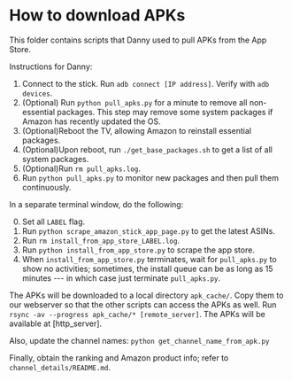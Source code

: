# How to download APKs

This folder contains scripts that Danny used to pull APKs from the App Store.

Instructions for Danny:

1. Connect to the stick. Run `adb connect [IP address]`. Verify with `adb devices`.
2. (Optional) Run `python pull_apks.py` for a minute to remove all non-essential packages. This step may remove some system packages if Amazon has recently updated the OS.
3. (Optional)Reboot the TV, allowing Amazon to reinstall essential packages.
4. (Optional)Upon reboot, run `./get_base_packages.sh` to get a list of all system packages.
5. (Optional)Run `rm pull_apks.log`.
6. Run `python pull_apks.py` to monitor new packages and then pull them continuously.

In a separate terminal window, do the following:

0. Set all `LABEL` flag.
1. Run `python scrape_amazon_stick_app_page.py` to get the latest ASINs.
2. Run `rm install_from_app_store_LABEL.log`.
3. Run `python install_from_app_store.py` to scrape the app store.
4. When `install_from_app_store.py` terminates, wait for `pull_apks.py` to show no activities; sometimes, the install queue can be as long as 15 minutes --- in which case just terminate `pull_apks.py`.

The APKs will be downloaded to a local directory `apk_cache/`. Copy them to our webserver so that the other scripts can access the APKs as well. Run `rsync -av --progress apk_cache/* [remote_server]`. The APKs will be available at [http_server].

Also, update the channel names: `python get_channel_name_from_apk.py`

Finally, obtain the ranking and Amazon product info; refer to `channel_details/README.md`.
